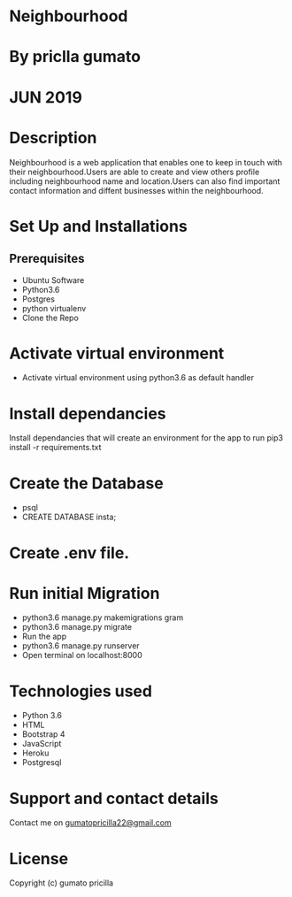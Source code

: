 # Neighbourhood
# By priclla gumato
# JUN 2019
# Description
Neighbourhood is a web application that enables one to keep in touch with their neighbourhood.Users are able to create and view others profile including neighbourhood name and location.Users can also find important contact information and diffent businesses within the neighbourhood.

# Set Up and Installations
## Prerequisites
- Ubuntu Software
- Python3.6
- Postgres
- python virtualenv
- Clone the Repo

# Activate virtual environment
- Activate virtual environment using python3.6 as default handler
# Install dependancies
Install dependancies that will create an environment for the app to run pip3 install -r requirements.txt

# Create the Database
- psql
- CREATE DATABASE insta;
# Create .env file.
# Run initial Migration
- python3.6 manage.py makemigrations gram
- python3.6 manage.py migrate
- Run the app
- python3.6 manage.py runserver
- Open terminal on localhost:8000

# Technologies used
- Python 3.6
- HTML
- Bootstrap 4
- JavaScript
- Heroku
- Postgresql
# Support and contact details
Contact me on gumatopricilla22@gmail.com

# License
Copyright (c) gumato pricilla